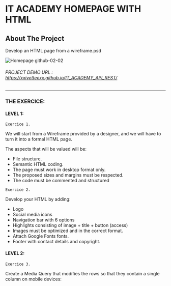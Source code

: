 # IT ACADEMY HOMEPAGE WITH HTML


<!-- ABOUT THE PROJECT -->
## About The Project

Develop an HTML page from a wireframe.psd

![Homepage github-02-02](https://user-images.githubusercontent.com/48102806/106180702-f2216780-619c-11eb-8a17-57bfd1a831fd.jpg)



###### PROJECT DEMO URL : https://xxivetteexx.github.io/IT_ACADEMY_API_REST/
<hr>

### THE EXERCICE:

#### LEVEL 1:

```Exercice 1.```

We will start from a Wireframe provided by a designer, and we will have to turn it into a formal HTML page. 

The aspects that will be valued will be:

- File structure.
- Semantic HTML coding.
- The page must work in desktop format only.
- The proposed sizes and margins must be respected.
- The code must be commented and structured


```Exercice 2.```

Develop your HTML by adding:

- Logo
- Social media icons
- Navigation bar with 6 options
- Highlights consisting of image + title + button (access)
- Images must be optimized and in the correct format.
- Attach Google Fonts fonts.
- Footer with contact details and copyright.


#### LEVEL 2:

```Exercice 3.```

Create a Media Query that modifies the rows so that they contain a single column on mobile devices:

